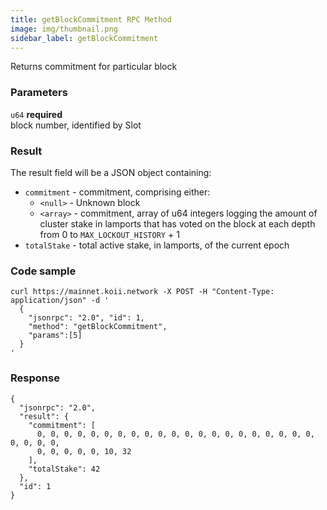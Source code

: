 ```yaml
---
title: getBlockCommitment RPC Method 
image: img/thumbnail.png
sidebar_label: getBlockCommitment
--- 
```


Returns commitment for particular block

### Parameters 
`u64` **required**  
block number, identified by Slot

### Result 

The result field will be a JSON object containing:

*   `commitment` - commitment, comprising either:
    *   `<null>` - Unknown block
    *   `<array>` - commitment, array of u64 integers logging the amount of cluster stake in lamports that has voted on the block at each depth from 0 to `MAX_LOCKOUT_HISTORY` + 1
*   `totalStake` - total active stake, in lamports, of the current epoch

### Code sample 

```
curl https://mainnet.koii.network -X POST -H "Content-Type: application/json" -d '
  {
    "jsonrpc": "2.0", "id": 1,
    "method": "getBlockCommitment",
    "params":[5]
  }
'
```


### Response 

```
{
  "jsonrpc": "2.0",
  "result": {
    "commitment": [
      0, 0, 0, 0, 0, 0, 0, 0, 0, 0, 0, 0, 0, 0, 0, 0, 0, 0, 0, 0, 0, 0, 0, 0, 0,
      0, 0, 0, 0, 0, 10, 32
    ],
    "totalStake": 42
  },
  "id": 1
}
```
